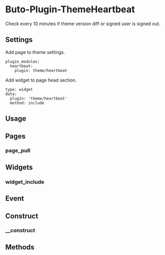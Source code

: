 # Buto-Plugin-ThemeHeartbeat

<p>Check every 10 minutes if theme version diff or signed user is signed out.</p>

<a name="key_0"></a>

## Settings

<p>Add page to theme settings.</p>
<pre><code>plugin_modules:
  heartbeat:
    plugin: theme/heartbeat</code></pre>
<p>Add widget to page head section.</p>
<pre><code>type: widget
data:
  plugin: 'theme/heartbeat'
  method: include</code></pre>

<a name="key_1"></a>

## Usage



<a name="key_2"></a>

## Pages



<a name="key_2_0"></a>

### page_pull



<a name="key_3"></a>

## Widgets



<a name="key_3_0"></a>

### widget_include



<a name="key_4"></a>

## Event



<a name="key_5"></a>

## Construct



<a name="key_5_0"></a>

### __construct



<a name="key_6"></a>

## Methods



